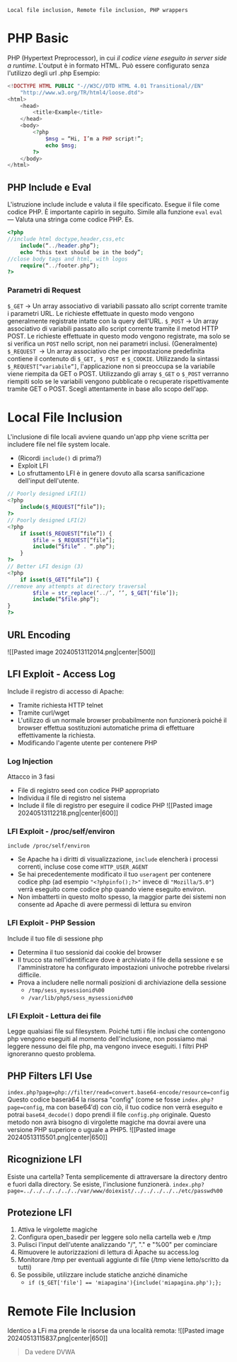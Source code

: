 	Local file inclusion, Remote file inclusion, PHP wrappers
# PHP Basic
PHP (Hypertext Preprocessor), in cui *il codice viene eseguito in server side a runtime*. L'output è in formato HTML. Può essere configurato senza l'utilizzo degli url .php
Esempio:
```PHP
<!DOCTYPE HTML PUBLIC "-//W3C//DTD HTML 4.01 Transitional//EN"
	"http://www.w3.org/TR/html4/loose.dtd">
<html>
	<head>
		<title>Example</title>
	</head>
	<body>
		<?php
			$msg = “Hi, I’m a PHP script!”;
			echo $msg;
		?>
	</body>
</html>
```
## PHP Include e Eval
L'istruzione include include e valuta il file specificato. Esegue il file come codice PHP. 
È importante capirlo in seguito. 
Simile alla funzione `eval` 
`eval` — Valuta una stringa come codice PHP.
Es.
```PHP
<?php
//include html doctype,header,css,etc
	include(“../header.php”);
	echo “this text should be in the body”;
//close body tags and html, with logos
	require(“../footer.php”);
?>
```
### Parametri di Request
`$_GET` → Un array associativo di variabili passato allo script corrente tramite i parametri URL.
Le richieste effettuate in questo modo vengono generalmente registrate intatte con la query dell'URL.
`$_POST` → Un array associativo di variabili passato allo script corrente tramite il metod HTTP POST.
Le richieste effettuate in questo modo vengono registrate, ma solo se si verifica un `POST` nello script, non nei parametri inclusi. (Generalmente)
`$_REQUEST `→ Un array associativo che per impostazione predefinita contiene il contenuto di `$_GET, $_POST `e `$_COOKIE`.
Utilizzando la sintassi` $_REQUEST[“variabile”]`, l'applicazione non si preoccupa se la variabile viene riempita da GET o POST.
Utilizzando gli array `$_GET` o `$_POST` verranno riempiti solo se le variabili vengono pubblicate o recuperate rispettivamente tramite GET o POST.
Scegli attentamente in base allo scopo dell'app.
# Local File Inclusion
L'inclusione di file locali avviene quando un'app php viene scritta per includere file nel file system locale.
- (Ricordi `include()` di prima?)
- Exploit LFI
- Lo sfruttamento LFI è in genere dovuto alla scarsa sanificazione dell'input dell'utente.
```PHP
// Poorly designed LFI(1)
<?php
	include($_REQUEST[“file”]);
?>
// Poorly designed LFI(2)
<?php
	if isset($_REQUEST[“file”]) {
		$file = $_REQUEST[“file”];
		include(“$file” . “.php”);
	}
?>
// Better LFI design (3)
<?php
	if isset($_GET[“file”]) {
//remove any attempts at directory traversal
		$file = str_replace(‘../’, ‘’, $_GET[‘file’]);
		include(“$file.php”);
}
?>
```
## URL Encoding
![[Pasted image 20240513112014.png|center|500]]
## LFI Exploit - Access Log
Include il registro di accesso di Apache:
- Tramite richiesta HTTP telnet
- Tramite curl/wget
- L'utilizzo di un normale browser probabilmente non funzionerà poiché il browser effettua sostituzioni automatiche prima di effettuare effettivamente la richiesta.
- Modificando l'agente utente per contenere PHP
### Log Injection
Attacco in 3 fasi
- File di registro seed con codice PHP appropriato
- Individua il file di registro nel sistema
- Include il file di registro per eseguire il codice PHP
![[Pasted image 20240513112218.png|center|600]]

### LFI Exploit - /proc/self/environ
`include /proc/self/environ`
- Se Apache ha i diritti di visualizzazione, `include` elencherà i processi correnti, incluse cose come `HTTP_USER_AGENT`
- Se hai precedentemente modificato il tuo `useragent` per contenere codice php (ad esempio `"<?phpinfo();?>"` invece di `"Mozilla/5.0"`) verrà eseguito come codice php quando viene eseguito environ.
- Non imbatterti in questo molto spesso, la maggior parte dei sistemi non consente ad Apache di avere permessi di lettura su environ
### LFI Exploit - PHP Session
Include il tuo file di sessione php
- Determina il tuo sessionid dai cookie del browser
- Il trucco sta nell'identificare dove è archiviato il file della sessione e se l'amministratore ha configurato impostazioni univoche potrebbe rivelarsi difficile.
- Prova a includere nelle normali posizioni di archiviazione della sessione
	- `/tmp/sess_mysessionid%00`
	- `/var/lib/php5/sess_mysessionid%00`
### LFI Exploit - Lettura dei file
Legge qualsiasi file sul filesystem.
Poiché tutti i file inclusi che contengono php vengono eseguiti al momento dell'inclusione, non possiamo mai leggere nessuno dei file php, ma vengono invece eseguiti.
I filtri PHP ignoreranno questo problema.
## PHP Filters LFI Use
`index.php?page=php://filter/read=convert.base64-encode/resource=config`
Questo codice baserà64 la risorsa "config" (come se fosse `index.php?page=config`, ma con base64′d) con ciò, il tuo codice non verrà eseguito e potrai `base64_decode()` dopo prendi il file `config.php` originale. Questo metodo non avrà bisogno di virgolette magiche ma dovrai avere una versione PHP superiore o uguale a PHP5.
![[Pasted image 20240513115501.png|center|650]]
## Ricognizione LFI
Esiste una cartella?
Tenta semplicemente di attraversare la directory dentro e fuori dalla directory. Se esiste, l'inclusione funzionerà.
`index.php?page=../../../../../../var/www/doiexist/../../../../../etc/passwd%00`
## Protezione LFI
1. Attiva le virgolette magiche
2. Configura open_basedir per leggere solo nella cartella web e /tmp
3. Pulisci l'input dell'utente analizzando "/", "." e "%00" per cominciare
4. Rimuovere le autorizzazioni di lettura di Apache su access.log
5. Monitorare /tmp per eventuali aggiunte di file (/tmp viene letto/scritto da tutti)
6. Se possibile, utilizzare include statiche anziché dinamiche
	-  `if ($_GET['file'] == 'miapagina'){include('miapagina.php');};`
# Remote File Inclusion
Identico a LFi ma prende le risorse da una località remota:
![[Pasted image 20240513115837.png|center|650]]

> Da vedere DVWA